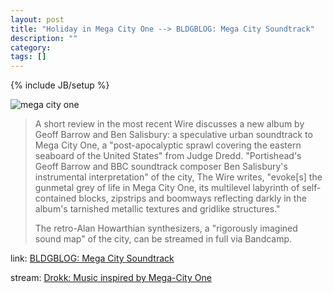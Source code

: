```yaml
---
layout: post
title: "Holiday in Mega City One --> BLDGBLOG: Mega City Soundtrack"
description: ""
category: 
tags: []
---
```

{% include JB/setup %}

![mega city one](http://1.bp.blogspot.com/-vrWYLRKFxes/T6kfzNxRlUI/AAAAAAAAGAY/0UK2czPITJ0/s1600/megacity.jpg)

> A short review in the most recent Wire discusses a new album by Geoff Barrow and Ben Salisbury: a speculative urban soundtrack to Mega City One, a "post-apocalyptic sprawl covering the eastern seaboard of the United States" from Judge Dredd. "Portishead's Geoff Barrow and BBC soundtrack composer Ben Salisbury's instrumental interpretation" of the city, The Wire writes, "evoke[s] the gunmetal grey of life in Mega City One, its multilevel labyrinth of self-contained blocks, zipstrips and boomways reflecting darkly in the album's tarnished metallic textures and gridlike structures."
> 
> The retro-Alan Howarthian synthesizers, a "rigorously imagined sound map" of the city, can be streamed in full via Bandcamp.
> 
> 

link: [BLDGBLOG: Mega City Soundtrack](http://bldgblog.blogspot.com/2012/05/mega-city-soundtrack.html)

stream: [Drokk: Music inspired by Mega-City One](http://drokk.bandcamp.com/album/drokk-music-inspired-by-mega-city-one)

